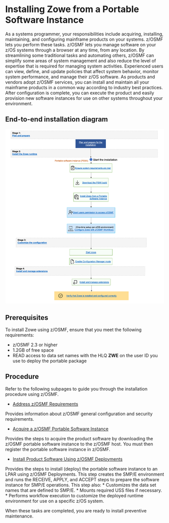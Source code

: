 # Installing Zowe from a Portable Software Instance

As a systems programmer, your responsibilities include acquiring, installing, maintaining, and configuring mainframe products on your systems. z/OSMF lets you perform these tasks. z/OSMF lets you manage software on your z/OS systems through a browser at any time, from any location. By streamlining some traditional tasks and automating others, z/OSMF can simplify some areas of system management and also reduce the level of expertise that is required for managing system activities. Experienced users can view, define, and update policies that affect system behavior, monitor system performance, and manage their z/OS software.
As products and vendors adopt z/OSMF services, you can install and maintain all your mainframe products in a common way according to industry best practices. After configuration is complete, you can execute the product and easily provision new software instances for use on other systems throughout your environment.

## End-to-end installation diagram 

![PSWI installation diagram](../images/install/PSWI-install.png)

## Prerequisites

To install Zowe using z/OSMF, ensure that you meet the following requirements:

- z/OSMF 2.3 or higher
- 1.2GB of free space
- READ access to data set names with the HLQ **ZWE** on the user ID you use to deploy the portable package

## Procedure

Refer to the following subpages to guide you through the installation procedure using z/OSMF.

* [Address z/OSMF Requirements](./install-zowe-pswi-address-requirements.md)

Provides information about z/OSMF general configuration and security requirements.

* [Acquire a z/OSMF Portable Software Instance](./install-zowe-pswi-acquire.md)

Provides the steps to acquire the product software by downloading the z/OSMF portable software instance to the z/OSMF host. You must then register the portable software instance in z/OSMF.

* [Install Product Software Using z/OSMF Deployments](./install-zowe-pswi-deployment.md) 

Provides the steps to install (deploy) the portable software instance to an LPAR using z/OSMF Deployments. This step creates the SMP/E environment and runs the RECEIVE, APPLY, and ACCEPT steps to prepare the software instance for SMP/E operations. This step also:
    * Customizes the data set names that are defined to SMP/E.
    * Mounts required USS files if necessary.
    * Performs workflow execution to customize the deployed runtime environment for use on a specific z/OS system.

When these tasks are completed, you are ready to install preventive maintenance.
